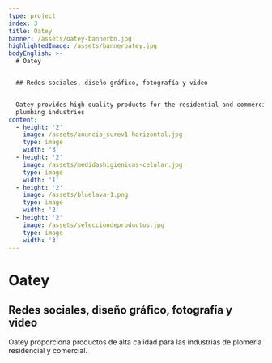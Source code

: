 ```yaml
---
type: project
index: 3
title: Oatey
banner: /assets/oatey-bannerbn.jpg
highlightedImage: /assets/banneroatey.jpg
bodyEnglish: >-
  # Oatey


  ## Redes sociales, diseño gráfico, fotografía y video


  Oatey provides high-quality products for the residential and commercial
  plumbing industries
content:
  - height: '2'
    image: /assets/anuncio_surev1-horizontal.jpg
    type: image
    width: '3'
  - height: '2'
    image: /assets/medidashigienicas-celular.jpg
    type: image
    width: '1'
  - height: '2'
    image: /assets/bluelava-1.png
    type: image
    width: '2'
  - height: '2'
    image: /assets/selecciondeproductos.jpg
    type: image
    width: '3'
---
```

# Oatey

## Redes sociales, diseño gráfico, fotografía y video

Oatey proporciona productos de alta calidad para las industrias de plomería residencial y comercial.
